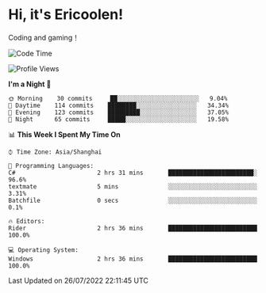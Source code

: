 # Hi, it's Ericoolen!
Coding and gaming！

<!--START_SECTION:waka-->
![Code Time](http://img.shields.io/badge/Code%20Time-340%20hrs%2052%20mins-blue)

![Profile Views](http://img.shields.io/badge/Profile%20Views-2-blue)

**I'm a Night 🦉** 

```text
🌞 Morning    30 commits     ██░░░░░░░░░░░░░░░░░░░░░░░   9.04% 
🌆 Daytime    114 commits    ████████░░░░░░░░░░░░░░░░░   34.34% 
🌃 Evening    123 commits    █████████░░░░░░░░░░░░░░░░   37.05% 
🌙 Night      65 commits     █████░░░░░░░░░░░░░░░░░░░░   19.58%

```


📊 **This Week I Spent My Time On** 

```text
⌚︎ Time Zone: Asia/Shanghai

💬 Programming Languages: 
C#                       2 hrs 31 mins       ████████████████████████░   96.6% 
textmate                 5 mins              ░░░░░░░░░░░░░░░░░░░░░░░░░   3.31% 
Batchfile                0 secs              ░░░░░░░░░░░░░░░░░░░░░░░░░   0.1%

🔥 Editors: 
Rider                    2 hrs 36 mins       █████████████████████████   100.0%

💻 Operating System: 
Windows                  2 hrs 36 mins       █████████████████████████   100.0%

```


 Last Updated on 26/07/2022 22:11:45 UTC
<!--END_SECTION:waka-->

